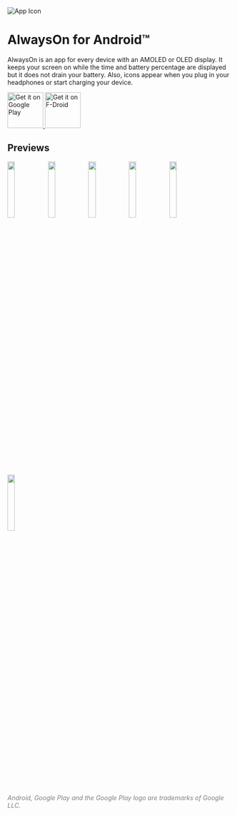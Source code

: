 ![App Icon](https://raw.githubusercontent.com/Domi04151309/AlwaysOn/master/app/src/main/res/mipmap-xxxhdpi/ic_launcher.png)
# AlwaysOn for Android™
AlwaysOn is an app for every device with an AMOLED or OLED display.
It keeps your screen on while the time and battery percentage are displayed but it does not drain your battery.
Also, icons appear when you plug in your headphones or start charging your device.

<a href='https://play.google.com/store/apps/details?id=io.github.domi04151309.alwayson'>
  <img src='https://play.google.com/intl/en_us/badges/images/generic/en_badge_web_generic.png'
  alt='Get it on Google Play'
  height="80"/>
</a>
<a href="https://f-droid.org/packages/io.github.domi04151309.alwayson">
  <img src="https://fdroid.gitlab.io/artwork/badge/get-it-on.png"
  alt="Get it on F-Droid"
  height="80"/>
</a>

## Previews
<img src="https://domi04151309.github.io/images/Android/AlwaysOn1.jpg" width="18%" /><img src="https://domi04151309.github.io/images/Android/AlwaysOn2.jpg" width="18%" /><img src="https://domi04151309.github.io/images/Android/AlwaysOn3.jpg" width="18%" /><img src="https://domi04151309.github.io/images/Android/AlwaysOn4.jpg" width="18%" /><img src="https://domi04151309.github.io/images/Android/AlwaysOn5.jpg" width="18%" /><img src="https://domi04151309.github.io/images/Android/AlwaysOn6.jpg" width="18%" />

<i style="color:gray;">Android, Google Play and the Google Play logo are trademarks of Google LLC.</i>
